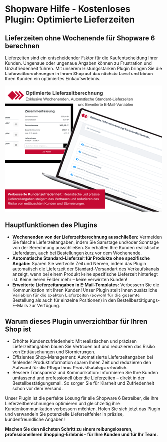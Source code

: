 # Shopware Hilfe - Kostenloses Plugin: Optimierte Lieferzeiten

## Lieferzeiten ohne Wochenende für Shopware 6 berechnen 

Lieferzeiten sind ein entscheidender Faktor für die Kaufentscheidung Ihrer Kunden. Ungenaue oder ungenaue Angaben können zu Frustration und Unzufriedenheit führen. Mit unserem leistungsstarken Plugin bringen Sie die Lieferzeitberechnungen in Ihrem Shop auf das nächste Level und bieten Ihren Kunden ein optimiertes Einkaufserlebnis.

![Optimierte Lieferzeitberechnung ohne Wochenende für Showpare 6](images/01.png)

## Hauptfunktionen des Plugins

* **Wochenenden von der Lieferzeitberechnung ausschließen:** Vermeiden Sie falsche Lieferzeitangaben, indem Sie Samstage und/oder Sonntage von der Berechnung ausschließen. So erhalten Ihre Kunden realistische Lieferdaten, auch bei Bestellungen kurz vor dem Wochenende.
* **Automatische Standard-Lieferzeit für Produkte ohne spezifische Angabe:** Sparen Sie wertvolle Zeit und Nerven, indem das Plugin automatisch die Lieferzeit der Standard-Versandart des Verkaufskanals anzeigt, wenn bei einem Produkt keine spezifische Lieferzeit hinterlegt ist. Keine leeren Felder mehr – keine verwirrten Kunden!
* **Erweiterte Lieferzeitangaben in E-Mail-Templates:** Verbessern Sie die Kommunikation mit Ihren Kunden! Unser Plugin stellt Ihnen zusätzliche Variablen für die exakten Lieferzeiten (sowohl für die gesamte Bestellung als auch für einzelne Positionen) in den Bestellbestätigungs-E-Mails zur Verfügung.

## Warum dieses Plugin unverzichtbar für Ihren Shop ist

* Erhöhte Kundenzufriedenheit: Mit realistischen und präzisen Lieferzeitangaben bauen Sie Vertrauen auf und reduzieren das Risiko von Enttäuschungen und Stornierungen.
* Effizientes Shop-Management: Automatisierte Lieferzeitangaben bei fehlender Produktinformation sparen Ihnen Zeit und reduzieren den Aufwand für die Pflege Ihres Produktkatalogs erheblich.
* Bessere Transparenz und Kommunikation: Informieren Sie Ihre Kunden umfassend und professionell über die Lieferzeiten – direkt in der Bestellbestätigungsmail. So sorgen Sie für Klarheit und Zufriedenheit schon vor dem Versand.

Unser Plugin ist die perfekte Lösung für alle Shopware 6 Betreiber, die ihre Lieferzeitberechnungen optimieren und gleichzeitig ihre Kundenkommunikation verbessern möchten. Holen Sie sich jetzt das Plugin und verwandeln Sie potenzielle Lieferzeitfehler in präzise, kundenfreundliche Angaben!

**Machen Sie den nächsten Schritt zu einem reibungsloseren, professionelleren Shopping-Erlebnis – für Ihre Kunden und für Ihr Team.**

